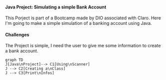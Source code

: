 #### Java Project: Simulating a simple Bank Account 
This Porject is part of a Bootcamp made by DIO associated with Claro. Here I'm going to make a simple simulation of a banking account using Java.
#### Challenges 
The Project is simple, I need the user to give me some information to create a bank account.
```Mermaid
graph TD
J[Java\nProject]--> C1[Using\nScanner]
J --> C2[Creating a\nClass]
J --> C3[Print\nInfos]
```
